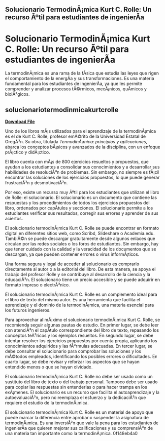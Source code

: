 ## Solucionario TermodinÃ¡mica Kurt C. Rolle: Un recurso Ãºtil para estudiantes de ingenierÃ­a

  
# Solucionario TermodinÃ¡mica Kurt C. Rolle: Un recurso Ãºtil para estudiantes de ingenierÃ­a
 
La termodinÃ¡mica es una rama de la fÃ­sica que estudia las leyes que rigen el comportamiento de la energÃ­a y sus transformaciones. Es una materia fundamental para los estudiantes de ingenierÃ­a, ya que les permite comprender y analizar procesos tÃ©rmicos, mecÃ¡nicos, quÃ­micos y biolÃ³gicos.
 
## solucionariotermodinmicakurtcrolle


[**Download File**](https://www.google.com/url?q=https%3A%2F%2Fcinurl.com%2F2tKFdR&sa=D&sntz=1&usg=AOvVaw01icWGU5xKHLcLa23g4ahd)

 
Uno de los libros mÃ¡s utilizados para el aprendizaje de la termodinÃ¡mica es el de Kurt C. Rolle, profesor emÃ©rito de la Universidad Estatal de OregÃ³n. Su obra, titulada *TermodinÃ¡mica: principios y aplicaciones*, abarca los conceptos bÃ¡sicos y avanzados de la disciplina, con un enfoque prÃ¡ctico y didÃ¡ctico.
 
El libro cuenta con mÃ¡s de 800 ejercicios resueltos y propuestos, que ayudan a los estudiantes a consolidar sus conocimientos y a desarrollar sus habilidades de resoluciÃ³n de problemas. Sin embargo, no siempre es fÃ¡cil encontrar las soluciones de los ejercicios propuestos, lo que puede generar frustraciÃ³n y desmotivaciÃ³n.
 
Por eso, existe un recurso muy Ãºtil para los estudiantes que utilizan el libro de Rolle: el solucionario. El solucionario es un documento que contiene las respuestas y los procedimientos de todos los ejercicios propuestos del libro, ordenados por capÃ­tulos y secciones. El solucionario permite a los estudiantes verificar sus resultados, corregir sus errores y aprender de sus aciertos.
 
El solucionario termodinÃ¡mica Kurt C. Rolle se puede encontrar en formato digital en diferentes sitios web, como Scribd, Slideshare o Academia.edu. TambiÃ©n se puede descargar gratuitamente desde algunos enlaces que circulan por las redes sociales o los foros de estudiantes. Sin embargo, hay que tener cuidado con la calidad y la veracidad de los documentos que se descargan, ya que pueden contener errores o virus informÃ¡ticos.
 
Una forma segura y legal de acceder al solucionario es comprarlo directamente al autor o a la editorial del libro. De esta manera, se apoya el trabajo del profesor Rolle y se contribuye al desarrollo de la ciencia y la educaciÃ³n. El solucionario tiene un precio accesible y se puede adquirir en formato impreso o electrÃ³nico.
 
El solucionario termodinÃ¡mica Kurt C. Rolle es un complemento ideal para el libro de texto del mismo autor. Es una herramienta que facilita el aprendizaje y el dominio de la termodinÃ¡mica, una materia esencial para los futuros ingenieros.
  
Para aprovechar al mÃ¡ximo el solucionario termodinÃ¡mica Kurt C. Rolle, se recomienda seguir algunas pautas de estudio. En primer lugar, se debe leer con atenciÃ³n el capÃ­tulo correspondiente del libro de texto, repasando los conceptos teÃ³ricos y los ejemplos resueltos. En segundo lugar, se debe intentar resolver los ejercicios propuestos por cuenta propia, aplicando los conocimientos adquiridos y las fÃ³rmulas adecuadas. En tercer lugar, se debe consultar el solucionario para comprobar las soluciones y los mÃ©todos empleados, identificando los posibles errores o dificultades. En cuarto lugar, se debe revisar y reforzar los aspectos que se hayan entendido menos o que se hayan olvidado.
 
El solucionario termodinÃ¡mica Kurt C. Rolle no debe ser usado como un sustituto del libro de texto o del trabajo personal. Tampoco debe ser usado para copiar las respuestas sin entenderlas o para hacer trampa en los exÃ¡menes. El solucionario es un recurso que facilita el autoaprendizaje y la autoevaluaciÃ³n, pero no reemplaza el esfuerzo y la dedicaciÃ³n que requiere el estudio de la termodinÃ¡mica.
 
El solucionario termodinÃ¡mica Kurt C. Rolle es un material de apoyo que puede marcar la diferencia entre aprobar o suspender la asignatura de termodinÃ¡mica. Es una inversiÃ³n que vale la pena para los estudiantes de ingenierÃ­a que quieren mejorar sus calificaciones y su comprensiÃ³n de una materia tan importante como la termodinÃ¡mica.
 0f148eb4a0
